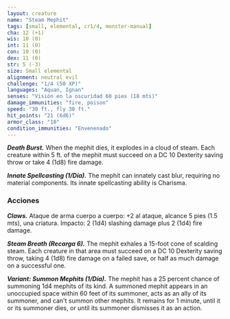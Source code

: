 ```yaml
---
layout: creature
name: "Steam Mephit"
tags: [small, elemental, cr1/4, monster-manual]
cha: 12 (+1)
wis: 10 (0)
int: 11 (0)
con: 10 (0)
dex: 11 (0)
str: 5 (-3)
size: Small elemental
alignment: neutral evil
challenge: "1/4 (50 XP)"
languages: "Aquan, Ignan"
senses: "Visión en la oscuridad 60 pies (18 mts)"
damage_immunities: "fire, poison"
speed: "30 ft., fly 30 ft."
hit_points: "21 (6d6)"
armor_class: "10"
condition_immunities: "Envenenado"
---
```


***Death Burst.*** When the mephit dies, it explodes in a cloud of steam. Each creature within 5 ft. of the mephit must succeed on a DC 10 Dexterity saving throw or take 4 (1d8) fire damage.

***Innate Spellcasting (1/Día).*** The mephit can innately cast blur, requiring no material components. Its innate spellcasting ability is Charisma.

### Acciones

***Claws.*** Ataque de arma cuerpo a cuerpo: +2 al ataque, alcance 5 pies (1.5 mts), una criatura. Impacto: 2 (1d4) slashing damage plus 2 (1d4) fire damage.

***Steam Breath (Recarga 6).*** The mephit exhales a 15-foot cone of scalding steam. Each creature in that area must succeed on a DC 10 Dexterity saving throw, taking 4 (1d8) fire damage on a failed save, or half as much damage on a successful one.

***Variant: Summon Mephits (1/Día).*** The mephit has a 25 percent chance of summoning 1d4 mephits of its kind. A summoned mephit appears in an unoccupied space within 60 feet of its summoner, acts as an ally of its summoner, and can't summon other mephits. It remains for 1 minute, until it or its summoner dies, or until its summoner dismisses it as an action.